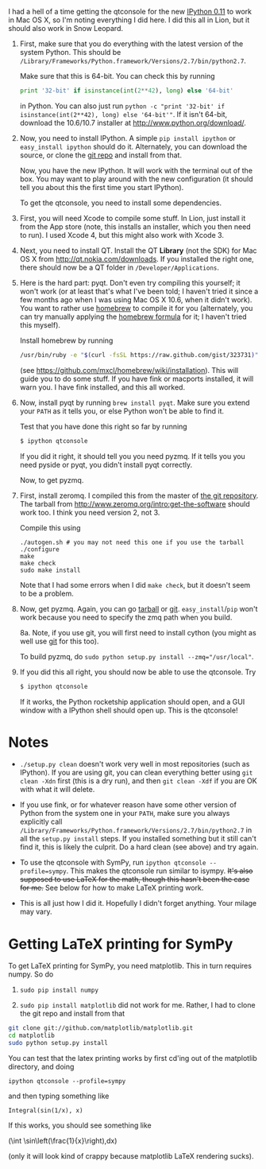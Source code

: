 I had a hell of a time getting the qtconsole for the new [IPython 0.11](http://ipython.org/) to work in Mac OS X, so I'm noting everything I did here.  I did this all in Lion, but it should also work in Snow Leopard.

1. First, make sure that you do everything with the latest version of the system Python.  This should be `/Library/Frameworks/Python.framework/Versions/2.7/bin/python2.7`.  

    Make sure that this is 64-bit.  You can check this by running

    ```python
    print '32-bit' if isinstance(int(2**42), long) else '64-bit'
    ```

    in Python.  You can also just run `python -c "print '32-bit' if isinstance(int(2**42), long) else '64-bit'"`. If it isn't 64-bit, download the 10.6/10.7 installer at http://www.python.org/download/.

2. Now, you need to install IPython.  A simple `pip install ipython` or `easy_install ipython` should do it.  Alternately, you can download the source, or clone the [git repo](https://github.com/ipython/ipython) and install from that.

    Now, you have the new IPython.  It will work with the terminal out of the box.  You may want to play around with the new configuration (it should tell you about this the first time you start IPython).  

    To get the qtconsole, you need to install some dependencies.  

3. First, you will need Xcode to compile some stuff.  In Lion, just install it from the App store (note, this installs an installer, which you then need to run).  I used Xcode 4, but this might also work with Xcode 3.

4. Next, you need to install QT.  Install the QT **Library** (not the SDK) for Mac OS X from http://qt.nokia.com/downloads.  If you installed the right one, there should now be a QT folder in `/Developer/Applications`.  

5. Here is the hard part: pyqt.  Don't even try compiling this yourself; it won't work (or at least that's what I've been told; I haven't tried it since a few months ago when I was using Mac OS X 10.6, when it didn't work).  You want to rather use [homebrew](https://github.com/mxcl/homebrew) to compile it for you (alternately, you can try manually applying the [homebrew formula](https://github.com/mxcl/homebrew/blob/master/Library/Formula/pyqt.rb) for it; I haven't tried this myself).  

    Install homebrew by running

    ```bash
    /usr/bin/ruby -e "$(curl -fsSL https://raw.github.com/gist/323731)"
    ```

    (see https://github.com/mxcl/homebrew/wiki/installation).  This will guide you to do some stuff.  If you have fink or macports installed, it will warn you.  I have fink installed, and this all worked.  

6. Now, install pyqt by running `brew install pyqt`.  Make sure you extend your `PATH` as it tells you, or else Python won't be able to find it.

    Test that you have done this right so far by running

    ```bash
    $ ipython qtconsole
    ```

    If you did it right, it should tell you you need pyzmq.  If it tells you you need pyside or pyqt, you didn't install pyqt correctly.

    Now, to get pyzmq.

7. First, install zeromq.  I compiled this from the master of [the git repository](github.com/zeromq/zeromq2-1).  The tarball from http://www.zeromq.org/intro:get-the-software should work too.  I think you need version 2, not 3.

    Compile this using

    ```
    ./autogen.sh # you may not need this one if you use the tarball
    ./configure
    make
    make check
    sudo make install
    ```

    Note that I had some errors when I did `make check`, but it doesn't seem to be a problem.

8. Now, get pyzmq.  Again, you can go [tarball](http://www.zeromq.org/bindings:python) or [git](https://github.com/zeromq/pyzmq).  `easy_install`/`pip` won't work because you need to specify the zmq path when you build.  

    8a. Note, if you use git, you will first need to install cython (you might as well use [git](https://github.com/cython/cython) for this too).  

    To build pyzmq, do `sudo python setup.py install --zmq="/usr/local"`.  

9. If you did this all right, you should now be able to use the qtconsole.  Try

    ```bash
    $ ipython qtconsole
    ```

    If it works, the Python rocketship application should open, and a GUI window with a IPython shell should open up.  This is the qtconsole!

# Notes

- `./setup.py clean` doesn't work very well in most repositories (such as IPython).  If you are using git, you can clean everything better using `git clean -Xdn` first (this is a dry run), and then `git clean -Xdf` if you are OK with what it will delete.

- If you use fink, or for whatever reason have some other version of Python from the system one in your `PATH`, make sure you always explicitly call `/Library/Frameworks/Python.framework/Versions/2.7/bin/python2.7` in all the `setup.py install` steps.  If you installed something but it still can't find it, this is likely the culprit.  Do a hard clean (see above) and try again.

- To use the qtconsole with SymPy, run `ipython qtconsole --profile=sympy`.  This makes the qtconsole run similar to isympy.  <del>It's also supposed to use LaTeX for the math, though this hasn't been the case for me.</del> See below for how to make LaTeX printing work.

- This is all just how I did it.  Hopefully I didn't forget anything.  Your milage may vary.

# Getting LaTeX printing for SymPy

To get LaTeX printing for SymPy, you need matplotlib.  This in turn requires numpy. So do

1. `sudo pip install numpy`

2. `sudo pip install matplotlib` did not work for me.  Rather, I had to clone the git repo and install from that

```bash
git clone git://github.com/matplotlib/matplotlib.git
cd matplotlib
sudo python setup.py install
```

You can test that the latex printing works by first cd'ing out of the matplotlib directory, and doing

```
ipython qtconsole --profile=sympy
```

and then typing something like

```
Integral(sin(1/x), x)
```

If this works, you should see something like

\(\int \sin\left(\frac{1}{x}\right)\,dx\)

(only it will look kind of crappy because matplotlib LaTeX rendering sucks).